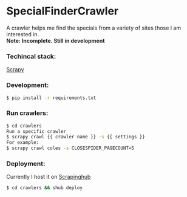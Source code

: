 # SpecialFinderCrawler
A crawler helps me find the specials from a variety of sites those I am interested in.  
**Note: Incomplete. Still in development**

### Techincal stack:
[Scrapy](http://scrapy.org/)

### Development:

```bash
$ pip install -r requirements.txt
```

### Run crawlers:

```bash
$ cd crawlers
Run a specific crawler
$ scrapy crawl {{ crawler name }} -s {{ settings }}
For example:
$ scrapy crawl coles -s CLOSESPIDER_PAGECOUNT=5
```

### Deployment:

Currently I host it on [Scrapinghub](scrapinghub.com)
```bash
$ cd crawlers && shub deploy
```
